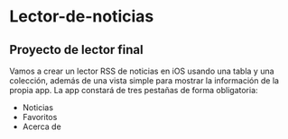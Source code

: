 # Lector-de-noticias

## Proyecto de lector final

Vamos a crear un lector RSS de noticias en iOS usando una tabla y una colección, además de
una vista simple para mostrar la información de la propia app.
La app constará de tres pestañas de forma obligatoria:
- Noticias
- Favoritos
- Acerca de
